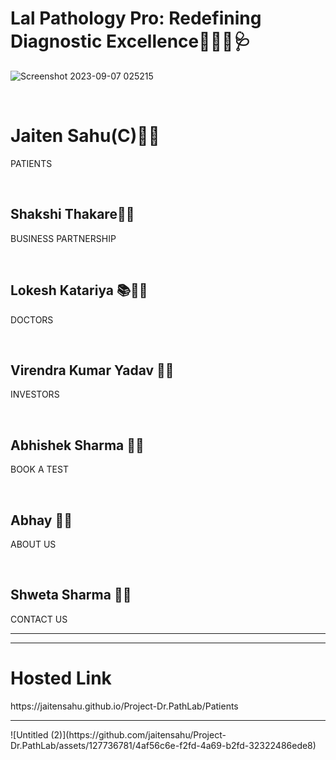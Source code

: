  # Lal Pathology Pro: Redefining Diagnostic Excellence🧬👨‍🔬🩺

 

![Screenshot 2023-09-07 025215](https://github.com/jaitensahu/Project-Dr.PathLab/assets/127736781/ae70378d-8ee4-46ef-8c0c-4064b5d85a35)

<br>
<h1> Jaiten Sahu(C)🧑‍💼 </h1> <p>PATIENTS</p> <br>
<h2>Shakshi Thakare👩‍💻</h2> <p>BUSINESS PARTNERSHIP</p> <br>
<h2>Lokesh Katariya  📚👨‍⚕️ </h2> <p>DOCTORS</p><br>
<h2>Virendra Kumar Yadav 👨‍🔬</h2><p>INVESTORS</p> <br>
<h2>Abhishek Sharma 👨‍💻</h2> <p>BOOK A TEST</p><br>
<h2>Abhay 👨‍💻</h2><p>ABOUT US</p><br>
<h2>Shweta Sharma 👩‍💻</h2><p>CONTACT US</p>
<hr>

<hr>
<h1>Hosted Link</h1>
https://jaitensahu.github.io/Project-Dr.PathLab/Patients
<hr>
![Untitled (2)](https://github.com/jaitensahu/Project-Dr.PathLab/assets/127736781/4af56c6e-f2fd-4a69-b2fd-32322486ede8)
